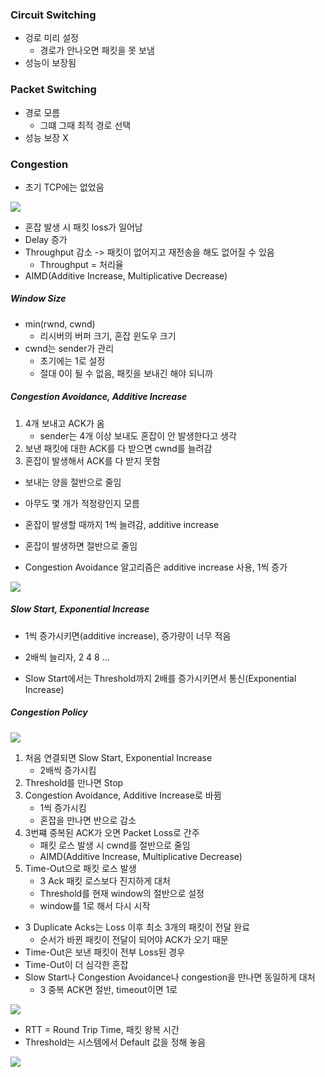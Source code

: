 ### Circuit Switching

- 겅로 미리 설정
  - 경로가 안나오면 패킷을 못 보냄
- 성능이 보장됨

### Packet Switching

- 경로 모름
  - 그떄 그때 최적 경로 선택
- 성능 보장 X

### Congestion

- 초기 TCP에는 없었음

<img src="https://github.com/L-Hyun/L-Hyun.github.io/blob/main/assets/Network/9-1.png?raw=true"/>

- 혼잡 발생 시 패킷 loss가 일어남
- Delay 증가
- Throughput 감소 -> 패킷이 없어지고 재전송을 해도 없어질 수 있음
  - Throughput = 처리율
- AIMD(Additive Increase, Multiplicative Decrease)

##### Window Size

- min(rwnd, cwnd)
  - 리시버의 버퍼 크기, 혼잡 윈도우 크기
- cwnd는 sender가 관리
  - 초기에는 1로 설정
  - 절대 0이 될 수 없음, 패킷을 보내긴 해야 되니까

##### Congestion Avoidance, Additive Increase

1. 4개 보내고 ACK가 옴
   - sender는 4개 이상 보내도 혼잡이 안 발생한다고 생각
2. 보낸 패킷에 대한 ACK를 다 받으면 cwnd를 늘려감
3. 혼잡이 발생해서 ACK를 다 받지 못함

- 보내는 양을 절반으로 줄임

- 아무도 몇 개가 적정량인지 모름
- 혼잡이 발생할 때까지 1씩 늘려감, additive increase
- 혼잡이 발생하면 절반으로 줄임

- Congestion Avoidance 알고리즘은 additive increase 사용, 1씩 증가

<img src="https://github.com/L-Hyun/L-Hyun.github.io/blob/main/assets/Network/9-2.png?raw=true"/>

##### Slow Start, Exponential Increase

- 1씩 증가시키면(additive increase), 증가량이 너무 적음
- 2배씩 늘리자, 2 4 8 ...

- Slow Start에서는 Threshold까지 2배를 증가시키면서 통신(Exponential Increase)

##### Congestion Policy

<img src="https://github.com/L-Hyun/L-Hyun.github.io/blob/main/assets/Network/9-3.png?raw=true"/>

1. 처음 연결되면 Slow Start, Exponential Increase
   - 2배씩 증가시킴
2. Threshold를 만나면 Stop
3. Congestion Avoidance, Additive Increase로 바뀜
   - 1씩 증가시킴
   - 혼잡을 만나면 반으로 감소
4. 3번쨰 중복된 ACK가 오면 Packet Loss로 간주
   - 패킷 로스 발생 시 cwnd를 절반으로 줄임
   - AIMD(Additive Increase, Multiplicative Decrease)
5. Time-Out으로 패킷 로스 발생
   - 3 Ack 패킷 로스보다 진지하게 대처
   - Threshold를 현재 window의 절반으로 설정
   - window를 1로 해서 다시 시작

- 3 Duplicate Acks는 Loss 이후 최소 3개의 패킷이 전달 완료
  - 순서가 바뀐 패킷이 전달이 되어야 ACK가 오기 때문
- Time-Out은 보낸 패킷이 전부 Loss된 경우
- Time-Out이 더 심각한 혼잡
- Slow Start나 Congestion Avoidance나 congestion을 만나면 동일하게 대처
  - 3 중복 ACK면 절반, timeout이면 1로

<img src="https://github.com/L-Hyun/L-Hyun.github.io/blob/main/assets/Network/9-4.png?raw=true"/>

- RTT = Round Trip Time, 패킷 왕복 시간
- Threshold는 시스템에서 Default 값을 정해 놓음

<img src="https://github.com/L-Hyun/L-Hyun.github.io/blob/main/assets/Network/9-5.png?raw=true"/>
